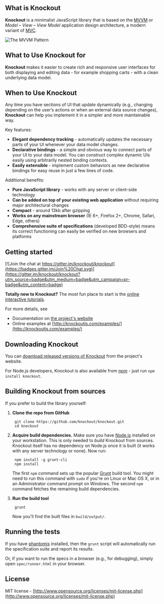 
## What is Knockout

**Knockout** is a minimalist JavaScript library that is based on the [MVVM][1]
or *Model – View – View Model* application design architecture, a modern variant
of [MVC][2].

![The MVVM
Pattern](https://upload.wikimedia.org/wikipedia/commons/8/87/MVVMPattern.png)

[1]: http://en.wikipedia.org/wiki/Model_View_ViewModel
[2]: https://en.wikipedia.org/wiki/Model–view–controller

## What to Use Knockout for

**Knockout** makes it easier to create rich and responsive user interfaces for
both displaying and editing data - for example shopping carts - with a clean
underlying data model.

## When to Use Knockout

Any time you have sections of UI that update dynamically (e.g., changing
depending on the user’s actions or when an external data source changes),
**Knockout** can help you implement it in a simpler and more maintainable way.

Key features:

+ **Elegant dependency tracking** - automatically updates the necessary parts of
  your UI whenever your data model changes.
+ **Declarative bindings** - a simple and obvious way to connect parts of your
  UI to your data model. You can construct complex dynamic UIs easily using
  arbitrarily nested binding contexts.
+ **Easily extensible** - implement custom behaviors as new declarative bindings
  for easy reuse in just a few lines of code.

Additional benefits:

+ **Pure JavaScript library** - works with any server or client-side technology
+ **Can be added on top of your existing web application** without requiring
  major architectural changes
+ **Compact** - around 13kb after gzipping
+ **Works on any mainstream browser** (IE 6+, Firefox 2+, Chrome, Safari, Edge,
  others)
+ **Comprehensive suite of specifications** (developed BDD-style) means its
  correct functioning can easily be verified on new browsers and platforms

## Getting started

[![Join the chat at https://gitter.im/knockout/knockout](https://badges.gitter.im/Join%20Chat.svg)](https://gitter.im/knockout/knockout?utm_source=badge&utm_medium=badge&utm_campaign=pr-badge&utm_content=badge)

**Totally new to Knockout?** The most fun place to start is the [online
interactive tutorials](http://learn.knockoutjs.com/).

For more details, see

+ Documentation on [the project's
  website](http://knockoutjs.com/documentation/introduction.html)
+ Online examples at
  [http://knockoutjs.com/examples/](http://knockoutjs.com/examples/)

## Downloading Knockout

You can [download released versions of
Knockout](http://knockoutjs.com/downloads/) from the project's website.

For Node.js developers, Knockout is also available from
[npm](https://npmjs.org/) - just run `npm install knockout`.

## Building Knockout from sources

If you prefer to build the library yourself:

1. **Clone the repo from GitHub**

        git clone https://github.com/knockout/knockout.git
        cd knockout

2. **Acquire build dependencies.** Make sure you have
   [Node.js](http://nodejs.org/) installed on your workstation. This is only
   needed to _build_ Knockout from sources. Knockout itself has no dependency on
   Node.js once it is built (it works with any server technology or none). Now
   run:

        npm install -g grunt-cli
        npm install

   The first `npm` command sets up the popular [Grunt](http://gruntjs.com/)
   build tool. You might need to run this command with `sudo` if you're on Linux
   or Mac OS X, or in an Administrator command prompt on Windows. The second
   `npm` command fetches the remaining build dependencies.

3. **Run the build tool**

        grunt

   Now you'll find the built files in `build/output/`.

## Running the tests

If you have [phantomjs](http://phantomjs.org/download.html) installed, then the
`grunt` script will automatically run the specification suite and report its
results.

Or, if you want to run the specs in a browser (e.g., for debugging), simply open
`spec/runner.html` in your browser.

## License

MIT license - [http://www.opensource.org/licenses/mit-license.php](http://www.opensource.org/licenses/mit-license.php)
